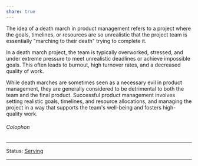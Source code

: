 ```yaml
---
share: true
---
```

The idea of a death march in product management refers to a project where the goals, timelines, or resources are so unrealistic that the project team is essentially "marching to their death" trying to complete it.

In a death march project, the team is typically overworked, stressed, and under extreme pressure to meet unrealistic deadlines or achieve impossible goals. This often leads to burnout, high turnover rates, and a decreased quality of work.

While death marches are sometimes seen as a necessary evil in product management, they are generally considered to be detrimental to both the team and the final product. Successful product management involves setting realistic goals, timelines, and resource allocations, and managing the project in a way that supports the team's well-being and fosters high-quality work.

###### Colophon
----
Status: [Serving](./Serving.md)

---
